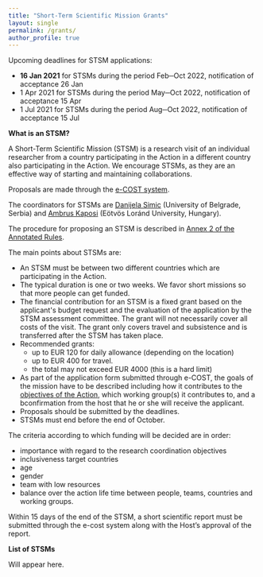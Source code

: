 ```yaml
---
title: "Short-Term Scientific Mission Grants"
layout: single
permalink: /grants/
author_profile: true
---
```


Upcoming deadlines for STSM applications:

- **16 Jan 2021** for STSMs during the period Feb─Oct 2022, notification of acceptance 26 Jan
- 1 Apr 2021 for STSMs during the period May─Oct 2022, notification of acceptance 15 Apr
- 1 Jul 2021 for STSMs during the period Aug─Oct 2022, notification of acceptance 15 Jul


**What is an STSM?**

A Short-Term Scientific Mission (STSM) is a research visit of an individual researcher from a country participating in the Action in a different country also participating in the Action. We encourage STSMs, as they are an effective way of starting and maintaining collaborations.

Proposals are made through the [e-COST system](https://e-services.cost.eu/stsm).

The coordinators for STSMs are [Danijela Simic](http://poincare.matf.bg.ac.rs/~danijela) (University of Belgrade, Serbia) and [Ambrus Kaposi](http://akaposi.web.elte.hu) (Eötvös Loránd University, Hungary).

The procedure for proposing an STSM is described in [Annex 2 of the Annotated Rules](https://www.cost.eu/uploads/2021/10/COST-094-21-Annotated-Rules-for-COST-Actions-Level-C-2021-11-01-1.pdf).


The main points about STSMs are:

* An STSM must be between two different countries which are participating in the Action.
* The typical duration is one or two weeks. We favor short missions so that more people can get funded.
* The financial contribution for an STSM is a fixed grant based on the applicant's budget request and the evaluation of the application by the STSM assessment committee. The grant will not necessarily cover all costs of the visit. The grant only covers travel and subsistence and is transferred after the STSM has taken place.
* Recommended grants:
    - up to EUR 120 for daily allowance (depending on the location)
    - up to EUR 400 for travel.
    - the total may not exceed EUR 4000 (this is a hard limit)
* As part of the application form submitted through e-COST, the goals of the mission have to be described including how it contributes to the [objectives of the Action](https://www.cost.eu/actions/CA20111), which working group(s) it contributes to, and a bconfirmation from the host that he or she will receive the applicant.
* Proposals should be submitted by the deadlines.
* STSMs must end before the end of October.

The criteria according to which funding will be decided are in order:
* importance with regard to the research coordination objectives
* inclusiveness target countries
* age
* gender
* team with low resources
* balance over the action life time between people, teams, countries and working groups.

Within 15 days of the end of the STSM, a short scientific report must be submitted through the e-cost system along with the Host’s approval of the report.

**List of STSMs**

Will appear here.
